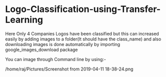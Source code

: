 # Logo-Classification-using-Transfer-Learning

Here Only 4 Companies Logos have been classified but this can increased easily by adding images to a folder(It should have the class_name) and also
downloading images is done automatically by importing google_images_download package 

You can image through Command line 
by using:-

/home/raj/Pictures/Screenshot from 2019-04-11 18-38-24.png
